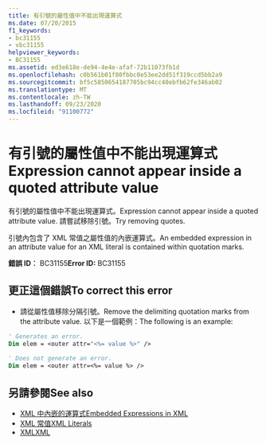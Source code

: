 ```yaml
---
title: 有引號的屬性值中不能出現運算式
ms.date: 07/20/2015
f1_keywords:
- bc31155
- vbc31155
helpviewer_keywords:
- BC31155
ms.assetid: ed3e618e-de94-4e4e-afaf-72b11073fb1d
ms.openlocfilehash: c0b561b01f80fbbc0e53ee2dd51f319ccd5bb2a9
ms.sourcegitcommit: bf5c5850654187705bc94cc40ebfb62fe346ab02
ms.translationtype: MT
ms.contentlocale: zh-TW
ms.lasthandoff: 09/23/2020
ms.locfileid: "91100772"
---
```

# <a name="expression-cannot-appear-inside-a-quoted-attribute-value"></a><span data-ttu-id="6409f-102">有引號的屬性值中不能出現運算式</span><span class="sxs-lookup"><span data-stu-id="6409f-102">Expression cannot appear inside a quoted attribute value</span></span>

<span data-ttu-id="6409f-103">有引號的屬性值中不能出現運算式。</span><span class="sxs-lookup"><span data-stu-id="6409f-103">Expression cannot appear inside a quoted attribute value.</span></span> <span data-ttu-id="6409f-104">請嘗試移除引號。</span><span class="sxs-lookup"><span data-stu-id="6409f-104">Try removing quotes.</span></span>  
  
 <span data-ttu-id="6409f-105">引號內包含了 XML 常值之屬性值的內嵌運算式。</span><span class="sxs-lookup"><span data-stu-id="6409f-105">An embedded expression in an attribute value for an XML literal is contained within quotation marks.</span></span>  
  
 <span data-ttu-id="6409f-106">**錯誤 ID︰** BC31155</span><span class="sxs-lookup"><span data-stu-id="6409f-106">**Error ID:** BC31155</span></span>  
  
## <a name="to-correct-this-error"></a><span data-ttu-id="6409f-107">更正這個錯誤</span><span class="sxs-lookup"><span data-stu-id="6409f-107">To correct this error</span></span>  
  
- <span data-ttu-id="6409f-108">請從屬性值移除分隔引號。</span><span class="sxs-lookup"><span data-stu-id="6409f-108">Remove the delimiting quotation marks from the attribute value.</span></span> <span data-ttu-id="6409f-109">以下是一個範例：</span><span class="sxs-lookup"><span data-stu-id="6409f-109">The following is an example:</span></span>  
  
```vb  
' Generates an error.  
Dim elem = <outer attr="<%= value %>" />  
  
' Does not generate an error.  
Dim elem = <outer attr=<%= value %> />  
```  
  
## <a name="see-also"></a><span data-ttu-id="6409f-110">另請參閱</span><span class="sxs-lookup"><span data-stu-id="6409f-110">See also</span></span>

- [<span data-ttu-id="6409f-111">XML 中內嵌的運算式</span><span class="sxs-lookup"><span data-stu-id="6409f-111">Embedded Expressions in XML</span></span>](../programming-guide/language-features/xml/embedded-expressions-in-xml.md)
- [<span data-ttu-id="6409f-112">XML 常值</span><span class="sxs-lookup"><span data-stu-id="6409f-112">XML Literals</span></span>](../language-reference/xml-literals/index.md)
- [<span data-ttu-id="6409f-113">XML</span><span class="sxs-lookup"><span data-stu-id="6409f-113">XML</span></span>](../programming-guide/language-features/xml/index.md)
